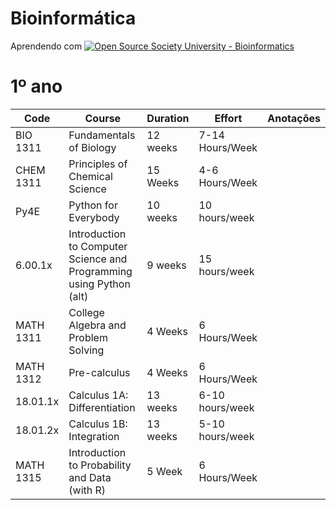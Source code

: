 # Bioinformática

Aprendendo com [![Open Source Society University - Bioinformatics ](https://img.shields.io/badge/OSSU-bioinformatics-blue.svg)](https://github.com/open-source-society/bioinformatics)

# 1º ano
|Code|Course|Duration|Effort|Anotações|
|---|---|---|---|---|
|BIO 1311|Fundamentals of Biology|12 weeks|7-14 Hours/Week|
|CHEM 1311|Principles of Chemical Science|15 Weeks|4-6 Hours/Week|
|Py4E|Python for Everybody|10 weeks|10 hours/week|
|6.00.1x|Introduction to Computer Science and Programming using Python (alt)|9 weeks|15 hours/week|
|MATH 1311|College Algebra and Problem Solving|4 Weeks|6 Hours/Week|
|MATH 1312|Pre-calculus|4 Weeks|6 Hours/Week|
|18.01.1x|Calculus 1A: Differentiation|13 weeks|6-10 hours/week|
|18.01.2x|Calculus 1B: Integration|13 weeks| 5-10 hours/week|
|MATH 1315|Introduction to Probability and Data (with R)|5 Week|6 Hours/Week|
